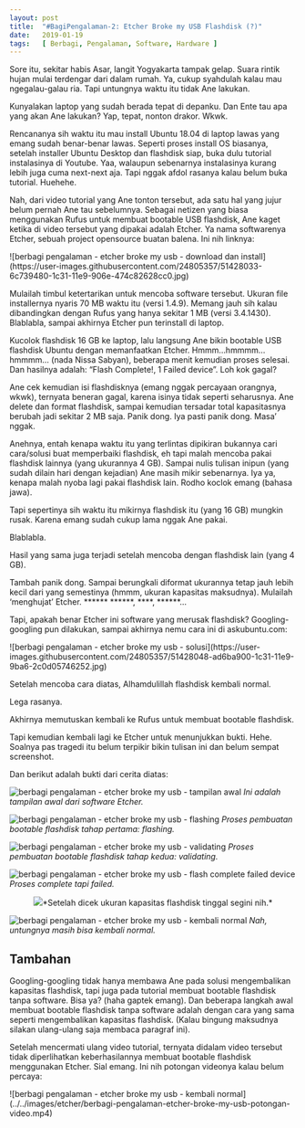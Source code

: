 ```yaml
---
layout: post
title:  "#BagiPengalaman-2: Etcher Broke my USB Flashdisk (?)"
date:   2019-01-19
tags:   [ Berbagi, Pengalaman, Software, Hardware ]
---
```

<p class="intro"><span class="dropcap">S</span>ore itu, sekitar habis Asar, langit Yogyakarta tampak gelap. Suara rintik hujan mulai terdengar dari dalam rumah. Ya, cukup syahdulah kalau mau ngegalau-galau ria. Tapi untungnya waktu itu tidak Ane lakukan.
</p>
<p>
Kunyalakan laptop yang sudah berada tepat di depanku. Dan Ente tau apa yang akan Ane lakukan? Yap, tepat, nonton drakor. Wkwk.
</p>
<p>
Rencananya sih waktu itu mau install Ubuntu 18.04 di laptop lawas yang emang sudah benar-benar lawas. Seperti proses install OS biasanya, setelah installer Ubuntu Desktop dan flashdisk siap, buka dulu tutorial instalasinya di Youtube. Yaa, walaupun sebenarnya instalasinya kurang lebih juga cuma next-next aja. Tapi nggak afdol rasanya kalau belum buka tutorial. Huehehe.
</p>
<p>
Nah, dari video tutorial yang Ane tonton tersebut, ada satu hal yang jujur  belum pernah Ane tau sebelumnya. Sebagai netizen yang biasa menggunakan Rufus untuk membuat bootable USB flashdisk, Ane kaget ketika di video tersebut yang dipakai adalah Etcher. Ya nama softwarenya Etcher, sebuah project opensource buatan balena. Ini nih linknya:
</p>
![berbagi pengalaman - etcher broke my usb - download dan install](https://user-images.githubusercontent.com/24805357/51428033-6c739480-1c31-11e9-906e-474c82628cc0.jpg)
<p>
Mulailah timbul ketertarikan untuk mencoba software tersebut. Ukuran file installernya nyaris 70 MB waktu itu (versi 1.4.9). Memang jauh sih kalau dibandingkan dengan Rufus yang hanya sekitar 1 MB (versi 3.4.1430). Blablabla, sampai akhirnya Etcher pun terinstall di laptop.
</p>
<p>
Kucolok flashdisk 16 GB ke laptop, lalu langsung Ane bikin bootable USB flashdisk Ubuntu dengan memanfaatkan Etcher. Hmmm…hmmmm…hmmmm… (nada Nissa Sabyan), beberapa menit kemudian proses selesai. Dan hasilnya adalah: “Flash Complete!, 1 Failed device”. Loh kok gagal?
</p>
<p>
Ane cek kemudian isi flashdisknya (emang nggak percayaan orangnya, wkwk), ternyata beneran gagal, karena isinya tidak seperti seharusnya. Ane delete dan format flashdisk, sampai kemudian tersadar total kapasitasnya berubah jadi sekitar 2 MB saja. Panik dong. Iya pasti panik dong. Masa’ nggak.
</p>
<p>
Anehnya, entah kenapa waktu itu yang terlintas dipikiran bukannya cari cara/solusi buat memperbaiki flashdisk, eh tapi malah mencoba pakai flashdisk lainnya (yang ukurannya 4 GB). Sampai nulis tulisan inipun (yang sudah dilain hari dengan kejadian) Ane masih mikir sebenarnya. Iya ya, kenapa malah nyoba lagi pakai flashdisk lain. Rodho koclok emang (bahasa jawa).
</p>
<p>
Tapi sepertinya sih waktu itu mikirnya flashdisk itu (yang 16 GB) mungkin rusak. Karena emang sudah cukup lama nggak Ane pakai.
</p>
<p>
Blablabla.
</p>
<p>
Hasil yang sama juga terjadi setelah mencoba dengan flashdisk lain (yang 4 GB).
</p>
<p>
Tambah panik dong. Sampai berungkali diformat ukurannya tetap jauh lebih kecil dari yang semestinya (hmmm, ukuran kapasitas maksudnya). Mulailah ‘menghujat’ Etcher. ****** ******, ****, ******…
</p>
<p>
Tapi, apakah benar Etcher ini software yang merusak flashdisk? Googling-googling pun dilakukan, sampai akhirnya nemu cara ini di askubuntu.com:
</p>
![berbagi pengalaman - etcher broke my usb - solusi](https://user-images.githubusercontent.com/24805357/51428048-ad6ba900-1c31-11e9-9ba6-2c0d05746252.jpg)
<p>
Setelah mencoba cara diatas, Alhamdulillah flashdisk kembali normal.
</p>
<p>
Lega rasanya.
</p>
<p>
Akhirnya memutuskan kembali ke Rufus untuk membuat bootable flashdisk.
</p>
<p>
Tapi kemudian kembali lagi ke Etcher untuk menunjukkan bukti. Hehe. Soalnya pas tragedi itu belum terpikir bikin tulisan ini dan belum sempat screenshot.
</p>
<p>
Dan berikut adalah bukti dari cerita diatas:
</p>

![berbagi pengalaman - etcher broke my usb - tampilan awal](https://user-images.githubusercontent.com/24805357/51428119-b5781880-1c32-11e9-98c0-8591037ee52b.jpg) *Ini adalah tampilan awal dari software Etcher.*

![berbagi pengalaman - etcher broke my usb - flashing](https://user-images.githubusercontent.com/24805357/51428122-b741dc00-1c32-11e9-95df-d5fc44874862.jpg) *Proses pembuatan bootable flashdisk tahap pertama: flashing.*

![berbagi pengalaman - etcher broke my usb - validating](https://user-images.githubusercontent.com/24805357/51428120-b610af00-1c32-11e9-97b0-7717e09c173c.jpg) *Proses pembuatan bootable flashdisk tahap kedua: validating.*

![berbagi pengalaman - etcher broke my usb - flash complete failed device](https://user-images.githubusercontent.com/24805357/51428121-b6a94580-1c32-11e9-9ba1-8a0557f55131.jpg) *Proses complete tapi failed.*

<p align="center">
  <img src="https://user-images.githubusercontent.com/24805357/51428118-b5781880-1c32-11e9-9fb8-3064f1d6f882.jpg">*Setelah dicek ukuran kapasitas flashdisk tinggal segini nih.*
</p>

![berbagi pengalaman - etcher broke my usb - kembali normal](https://user-images.githubusercontent.com/24805357/51428123-b741dc00-1c32-11e9-827b-b93f8cc1e2fb.jpg) *Nah, untungnya masih bisa kembali normal.*

## Tambahan

<p>
Googling-googling tidak hanya membawa Ane pada solusi mengembalikan kapasitas flashdisk, tapi juga pada tutorial membuat bootable flashdisk tanpa software. Bisa ya? (haha gaptek emang). Dan beberapa langkah awal membuat bootable flashdisk tanpa software adalah dengan cara yang sama seperti mengembalikan kapasitas flashdisk. (Kalau bingung maksudnya silakan ulang-ulang saja membaca paragraf ini).
</p>
<p>
Setelah mencermati ulang video tutorial, ternyata didalam video tersebut tidak diperlihatkan keberhasilannya membuat bootable flashdisk menggunakan Etcher. Sial emang. Ini nih potongan videonya kalau belum percaya:
</p>
![berbagi pengalaman - etcher broke my usb - kembali normal](../../images/etcher/berbagi-pengalaman-etcher-broke-my-usb-potongan-video.mp4)
